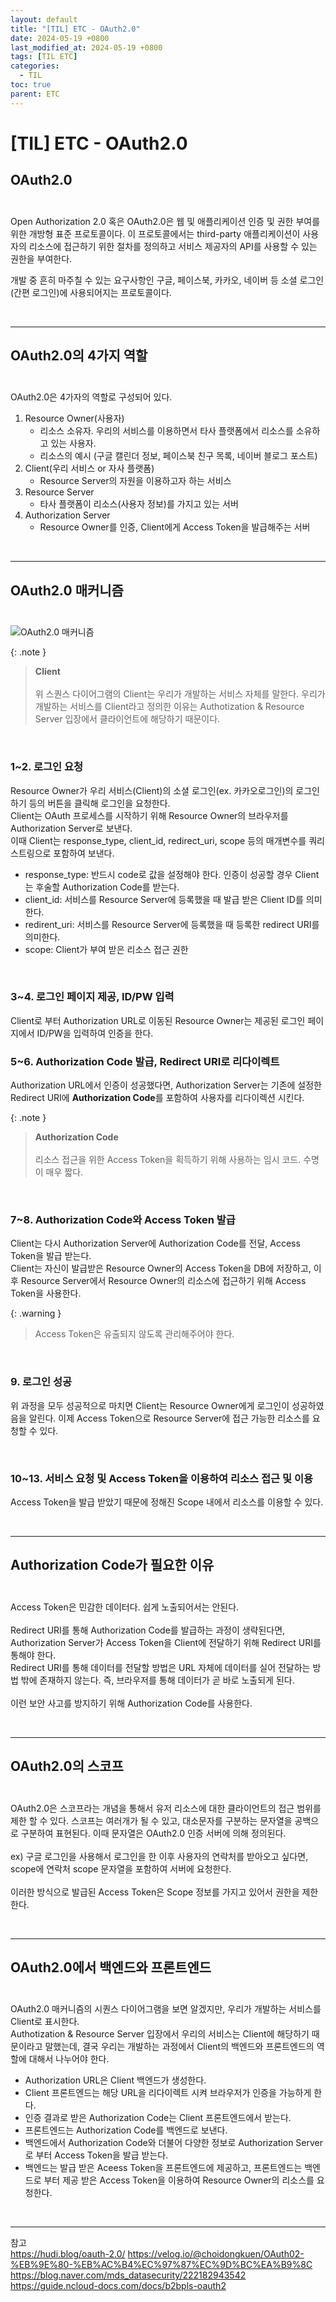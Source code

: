 ```yaml
---
layout: default
title: "[TIL] ETC - OAuth2.0"
date: 2024-05-19 +0800
last_modified_at: 2024-05-19 +0800
tags: [TIL ETC]
categories:
  - TIL
toc: true
parent: ETC
---
```


# [TIL] ETC - OAuth2.0

## **OAuth2.0**<br><br>

Open Authorization 2.0 혹은 OAuth2.0은 웹 및 애플리케이션 인증 및 권한 부여를 위한 개방형 표준 프로토콜이다. 이 프로토콜에서는 third-party 애플리케이션이 사용자의 리소스에 접근하기 위한 절차를 정의하고 서비스 제공자의 API를 사용할 수 있는 권한을 부여한다.

개발 중 흔히 마주칠 수 있는 요구사항인 구글, 페이스북, 카카오, 네이버 등 소셜 로그인(간편 로그인)에 사용되어지는 프로토콜이다.

<br>

---

## **OAuth2.0의 4가지 역할**<br><br>

OAuth2.0은 4가자의 역할로 구성되어 있다.<br>

1. Resource Owner(사용자)
    - 리소스 소유자. 우리의 서비스를 이용하면서 타사 플랫폼에서 리소스를 소유하고 있는 사용자.
    - 리소스의 예시 (구글 캘린더 정보, 페이스북 친구 목록, 네이버 블로그 포스트)
2. Client(우리 서비스 or 자사 플랫폼)
    - Resource Server의 자원을 이용하고자 하는 서비스
3. Resource Server
    - 타사 플랫폼이 리소스(사용자 정보)를 가지고 있는 서버
4. Authorization Server
    - Resource Owner를 인증, Client에게 Access Token을 발급해주는 서버

<br>

---

## **OAuth2.0 매커니즘**<br><br>
![OAuth2.0 매커니즘](../../img/OAuth2.0_%20mechanism.png)

{: .note }
> **Client** <br><br>
위 스퀀스 다이어그램의 Client는 우리가 개발하는 서비스 자체를 말한다. 우리가 개발하는 서비스를 Client라고 정의한 이유는 Authotization & Resource Server 입장에서 클라이언트에 해당하기 때문이다.

<br>

### **1~2. 로그인 요청**
Resource Owner가 우리 서비스(Client)의 소셜 로그인(ex. 카카오로그인)의 로그인하기 등의 버튼을 클릭해 로그인을 요청한다.<br>
Client는 OAuth 프로세스를 시작하기 위해 Resource Owner의 브라우저를 Authorization Server로 보낸다.<br>
이때 Client는 response_type, client_id, redirect_uri, scope 등의 매개변수를 쿼리 스트링으로 포함하여 보낸다.<br>

- response_type: 반드시 code로 값을 설정해야 한다. 인증이 성공할 경우 Client는 후술할 Authorization Code를 받는다.
- client_id: 서비스를 Resource Server에 등록했을 때 발급 받은 Client ID를 의미한다.
- redirent_uri: 서비스를 Resource Server에 등록했을 때 등록한 redirect URI를 의미한다.
- scope: Client가 부여 받은 리소스 접근 권한
<br>

### **3~4. 로그인 페이지 제공, ID/PW 입력**
Client로 부터 Authorization URL로 이동된 Resource Owner는 제공된 로그인 페이지에서 ID/PW을 입력하여 인증을 한다.
<br>

### **5~6. Authorization Code 발급, Redirect URI로 리다이렉트**
Authorization URL에서 인증이 성공했다면, Authorization Server는 기존에 설정한 Redirect URI에 **Authorization Code**를 포함하여 사용자를 리다이렉션 시킨다.<br>

{: .note }
> **Authorization Code** <br><br>
리소스 접근을 위한 Access Token을 획득하기 위해 사용하는 임시 코드. 수명이 매우 짧다.

<br>

### **7~8. Authorization Code와 Access Token 발급**
Client는 다시 Authorization Server에 Authorization Code를 전달, Access Token을 발급 받는다.<br>
Client는 자신이 발급받은 Resource Owner의 Access Token을 DB에 저장하고, 이후 Resource Server에서 Resource Owner의 리소스에 접근하기 위해 Access Token을 사용한다.<br>

{: .warning }
>Access Token은 유출되지 않도록 관리해주어야 한다.

<br>

### **9. 로그인 성공**
위 과정을 모두 성공적으로 마치면 Client는 Resource Owner에게 로그인이 성공하였음을 알린다. 이제 Access Token으로 Resource Server에 접근 가능한 리소스를 요청할 수 있다.

<br>

### **10~13. 서비스 요청 및 Access Token을 이용하여 리소스 접근 및 이용**
Access Token을 발급 받았기 때문에 정해진 Scope 내에서 리소스를 이용할 수 있다.

<br>

---
## **Authorization Code가 필요한 이유**<br><br>

Access Token은 민감한 데이터다. 쉽게 노출되어서는 안된다.<br><br>
Redirect URI를 통해 Authorization Code를 발급하는 과정이 생략된다면, Authorization Server가 Access Token을 Client에 전달하기 위해 Redirect URI를 통해야 한다.<br>
Redirect URI를 통해 데이터를 전달할 방법은 URL 자체에 데이터를 실어 전달하는 방법 밖에 존재하지 않는다. 즉, 브라우저를 통해 데이터가 곧 바로 노출되게 된다.<br><br>
이런 보안 사고를 방지하기 위해 Authorization Code를 사용한다.

<br>

---

## **OAuth2.0의 스코프**<br><br>

OAuth2.0은 스코프라는 개념을 통해서 유저 리소스에 대한 클라이언트의 접근 범위를 제한 할 수 있다. 스코프는 여러개가 될 수 있고, 대소문자를 구분하는 문자열을 공백으로 구분하여 표현된다. 이때 문자열은 OAuth2.0 인증 서버에 의해 정의된다.
<br><br>
ex) 구글 로그인을 사용해서 로그인을 한 이후 사용자의 연락처를 받아오고 싶다면, scope에 연락처 scope 문자열을 포함하여 서버에 요청한다.
<br><br>
이러한 방식으로 발급된 Access Token은 Scope 정보를 가지고 있어서 권한을 제한한다.

<br>

---

## **OAuth2.0에서 백엔드와 프론트엔드**<br><br>

OAuth2.0 매커니즘의 시퀀스 다이어그램을 보면 알겠지만, 우리가 개발하는 서비스를 Client로 표시한다.<br>
Authotization & Resource Server 입장에서 우리의 서비스는 Client에 해당하기 때문이라고 말했는데, 결국 우리는 개발하는 과정에서 Client의 백엔드와 프론트엔드의 역할에 대해서 나누어야 한다.

- Authorization URL은 Client 백엔드가 생성한다.
- Client 프론트엔드는 해당 URL을 리다이렉트 시켜 브라우저가 인증을 가능하게 한다.
- 인증 결과로 받은 Authorization Code는 Client 프론트엔드에서 받는다.
- 프론트엔드는 Authorization Code를 백엔드로 보낸다.
- 백엔드에서 Authorization Code와 더불어 다양한 정보로 Authorization Server로 부터 Access Token을 발급 받는다.
- 백엔드는 발급 받은 Aceess Token을 프론트엔드에 제공하고, 프론트엔드는 백엔드로 부터 제공 받은 Access Token을 이용하여 Resource Owner의 리소스를 요청한다.

<br>

---

참고<br>
https://hudi.blog/oauth-2.0/
https://velog.io/@choidongkuen/OAuth02-%EB%9E%80-%EB%AC%B4%EC%97%87%EC%9D%BC%EA%B9%8C
https://blog.naver.com/mds_datasecurity/222182943542
https://guide.ncloud-docs.com/docs/b2bpls-oauth2